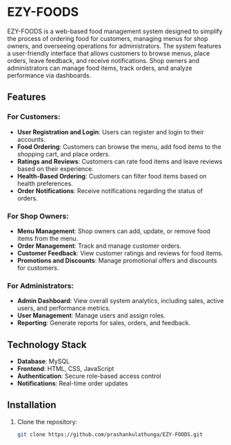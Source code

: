 # EZY-FOODS

EZY-FOODS is a web-based food management system designed to simplify the process of ordering food for customers, managing menus for shop owners, and overseeing operations for administrators. The system features a user-friendly interface that allows customers to browse menus, place orders, leave feedback, and receive notifications. Shop owners and administrators can manage food items, track orders, and analyze performance via dashboards.

## Features

### For Customers:
- **User Registration and Login**: Users can register and login to their accounts.
- **Food Ordering**: Customers can browse the menu, add food items to the shopping cart, and place orders.
- **Ratings and Reviews**: Customers can rate food items and leave reviews based on their experience.
- **Health-Based Ordering**: Customers can filter food items based on health preferences.
- **Order Notifications**: Receive notifications regarding the status of orders.

### For Shop Owners:
- **Menu Management**: Shop owners can add, update, or remove food items from the menu.
- **Order Management**: Track and manage customer orders.
- **Customer Feedback**: View customer ratings and reviews for food items.
- **Promotions and Discounts**: Manage promotional offers and discounts for customers.

### For Administrators:
- **Admin Dashboard**: View overall system analytics, including sales, active users, and performance metrics.
- **User Management**: Manage users and assign roles.
- **Reporting**: Generate reports for sales, orders, and feedback.

## Technology Stack

- **Database**: MySQL
- **Frontend**: HTML, CSS, JavaScript
- **Authentication**: Secure role-based access control
- **Notifications**: Real-time order updates

## Installation

1. Clone the repository:
   ```bash
   git clone https://github.com/prashankulathunga/EZY-FOODS.git
